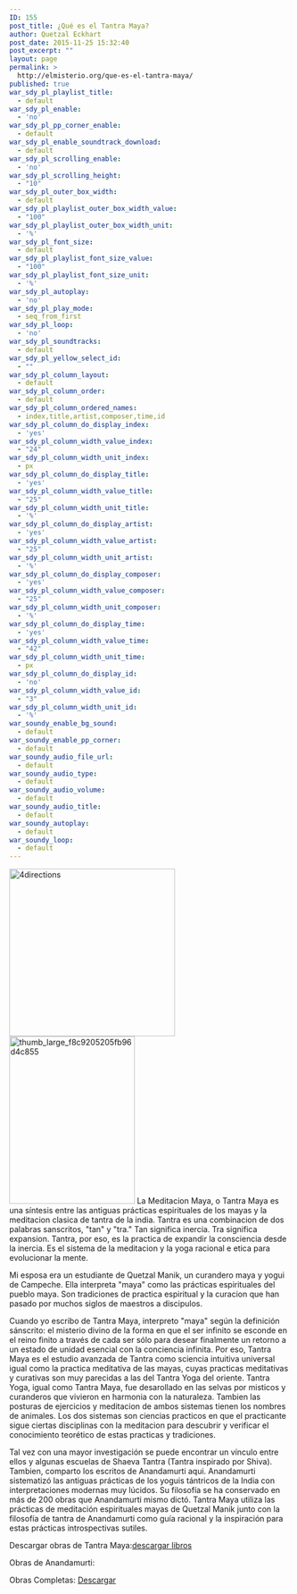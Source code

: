 ```yaml
---
ID: 155
post_title: ¿Qué es el Tantra Maya?
author: Quetzal Eckhart
post_date: 2015-11-25 15:32:40
post_excerpt: ""
layout: page
permalink: >
  http://elmisterio.org/que-es-el-tantra-maya/
published: true
war_sdy_pl_playlist_title:
  - default
war_sdy_pl_enable:
  - 'no'
war_sdy_pl_pp_corner_enable:
  - default
war_sdy_pl_enable_soundtrack_download:
  - default
war_sdy_pl_scrolling_enable:
  - 'no'
war_sdy_pl_scrolling_height:
  - "10"
war_sdy_pl_outer_box_width:
  - default
war_sdy_pl_playlist_outer_box_width_value:
  - "100"
war_sdy_pl_playlist_outer_box_width_unit:
  - '%'
war_sdy_pl_font_size:
  - default
war_sdy_pl_playlist_font_size_value:
  - "100"
war_sdy_pl_playlist_font_size_unit:
  - '%'
war_sdy_pl_autoplay:
  - 'no'
war_sdy_pl_play_mode:
  - seq_from_first
war_sdy_pl_loop:
  - 'no'
war_sdy_pl_soundtracks:
  - default
war_sdy_pl_yellow_select_id:
  - ""
war_sdy_pl_column_layout:
  - default
war_sdy_pl_column_order:
  - default
war_sdy_pl_column_ordered_names:
  - index,title,artist,composer,time,id
war_sdy_pl_column_do_display_index:
  - 'yes'
war_sdy_pl_column_width_value_index:
  - "24"
war_sdy_pl_column_width_unit_index:
  - px
war_sdy_pl_column_do_display_title:
  - 'yes'
war_sdy_pl_column_width_value_title:
  - "25"
war_sdy_pl_column_width_unit_title:
  - '%'
war_sdy_pl_column_do_display_artist:
  - 'yes'
war_sdy_pl_column_width_value_artist:
  - "25"
war_sdy_pl_column_width_unit_artist:
  - '%'
war_sdy_pl_column_do_display_composer:
  - 'yes'
war_sdy_pl_column_width_value_composer:
  - "25"
war_sdy_pl_column_width_unit_composer:
  - '%'
war_sdy_pl_column_do_display_time:
  - 'yes'
war_sdy_pl_column_width_value_time:
  - "42"
war_sdy_pl_column_width_unit_time:
  - px
war_sdy_pl_column_do_display_id:
  - 'no'
war_sdy_pl_column_width_value_id:
  - "3"
war_sdy_pl_column_width_unit_id:
  - '%'
war_soundy_enable_bg_sound:
  - default
war_soundy_enable_pp_corner:
  - default
war_soundy_audio_file_url:
  - default
war_soundy_audio_type:
  - default
war_soundy_audio_volume:
  - default
war_soundy_audio_title:
  - default
war_soundy_autoplay:
  - default
war_soundy_loop:
  - default
---
```

<img src="http://elmisterio.org/wp-content/uploads/2015/12/4directions-297x300.jpg" alt="4directions" width="297" height="300" class="alignnone size-medium wp-image-372" /><img src="http://elmisterio.org/wp-content/uploads/2016/01/thumb_large_f8c9205205fb96d4c855-225x300.jpg" alt="thumb_large_f8c9205205fb96d4c855" width="225" height="300" class="alignnone size-medium wp-image-746" />
La Meditacion Maya, o Tantra Maya es una síntesis entre las antiguas prácticas espirituales de los mayas y la meditacion clasica de tantra de la india. Tantra es una combinacion de dos palabras sanscritos, "tan" y "tra."  Tan significa inercia.  Tra significa expansion.  Tantra, por eso, es la practica de expandir la consciencia desde la inercia.  Es el sistema de la meditacion y la yoga racional e etica para evolucionar la mente.

Mi esposa era un estudiante de Quetzal Manik, un curandero maya y yogui de Campeche. Ella interpreta "maya" como las prácticas espirituales del pueblo maya. Son tradiciones de practica espiritual y la curacion que han pasado por muchos siglos de maestros a discipulos.

Cuando yo escribo de Tantra Maya, interpreto "maya" según la definición sánscrito: el misterio divino de la forma en que el ser infinito se esconde en el reino finito a través de cada ser sólo para desear finalmente un retorno a un estado de unidad esencial con la conciencia infinita. Por eso, Tantra Maya es el estudio avanzada de Tantra como sciencia intuitiva universal igual como la practica meditativa de las mayas, cuyas practicas meditativas y curativas son muy parecidas a las del Tantra Yoga del oriente. Tantra Yoga, igual como Tantra Maya, fue desarollado en las selvas por misticos y curanderos que vivieron en harmonia con la naturaleza.  Tambien las posturas de ejercicios y meditacion de ambos sistemas tienen los nombres de animales.  Los dos sistemas son ciencias practicos en que el practicante sigue ciertas disciplinas con la meditacion para descubrir y verificar el conocimiento teorético de estas practicas y tradiciones.

Tal vez con una mayor investigación se puede encontrar un vínculo entre ellos y algunas escuelas de Shaeva Tantra (Tantra inspirado por Shiva). Tambien, comparto los escritos de Anandamurti aqui.  Anandamurti sistematizó las antiguas prácticas de los yoguis tántricos de la India con interpretaciones modernas muy lúcidos. Su filosofía se ha conservado en más de 200 obras que Anandamurti mismo dictó. Tantra Maya utiliza las prácticas de meditación espirituales mayas de Quetzal Manik junto con la filosofía de tantra de Anandamurti como guía racional y la inspiración para estas prácticas introspectivas sutiles.

Descargar obras de Tantra Maya:<a href="http://elmisterio.org/download-complete-works/">descargar libros</a>

Obras de Anandamurti:  

Obras Completas:  <a href="https://cmdr0.blaucloud.de/index.php/s/VZXchJaawWf93SI">Descargar</a>